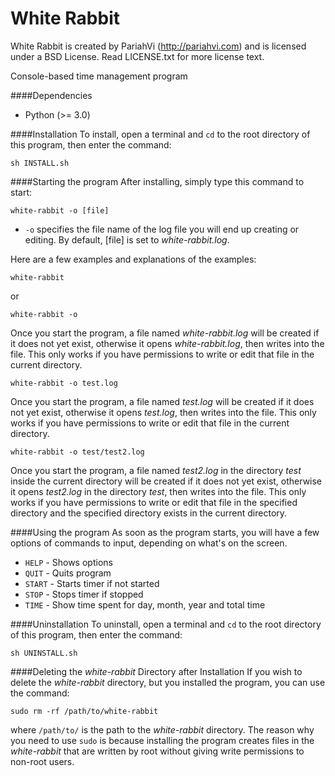 White Rabbit
============

White Rabbit is created by PariahVi (http://pariahvi.com) and is licensed under a BSD License. Read LICENSE.txt for more license text.

Console-based time management program

####Dependencies
* Python (>= 3.0)

####Installation
To install, open a terminal and `cd` to the root directory of this program, then enter the command:
```
sh INSTALL.sh
```

####Starting the program
After installing, simply type this command to start:
```
white-rabbit -o [file]
```
* `-o` specifies the file name of the log file you will end up creating or editing. By default, [file] is set to *white-rabbit.log*.

Here are a few examples and explanations of the examples:
```
white-rabbit
```
or
```
white-rabbit -o
```
Once you start the program, a file named *white-rabbit.log* will be created if it does not yet exist, otherwise it opens *white-rabbit.log*, then writes into the file.  This only works if you have permissions to write or edit that file in the current directory.

```
white-rabbit -o test.log
```
Once you start the program, a file named *test.log* will be created if it does not yet exist, otherwise it opens *test.log*, then writes into the file.  This only works if you have permissions to write or edit that file in the current directory.

```
white-rabbit -o test/test2.log
```
Once you start the program, a file named *test2.log* in the directory *test* inside the current directory will be created if it does not yet exist, otherwise it opens *test2.log* in the directory *test*, then writes into the file.  This only works if you have permissions to write or edit that file in the specified directory and the specified directory exists in the current directory.

####Using the program
As soon as the program starts, you will have a few options of commands to input, depending on what's on the screen.

* `HELP` - Shows options
* `QUIT` - Quits program
* `START` - Starts timer if not started
* `STOP` - Stops timer if stopped
* `TIME` - Show time spent for day, month, year and total time

####Uninstallation
To uninstall, open a terminal and `cd` to the root directory of this program, then enter the command:
```
sh UNINSTALL.sh
```

####Deleting the *white-rabbit* Directory after Installation
If you wish to delete the *white-rabbit* directory, but you installed the program, you can use the command:
```
sudo rm -rf /path/to/white-rabbit
```
where `/path/to/` is the path to the *white-rabbit* directory.  The reason why you need to use `sudo` is because installing the program creates files in the *white-rabbit* that are written by root without giving write permissions to non-root users.
